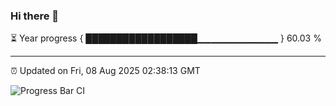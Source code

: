 ### Hi there 👋

⏳ Year progress { ██████████████████▁▁▁▁▁▁▁▁▁▁▁▁ } 60.03 %

---

⏰ Updated on Fri, 08 Aug 2025 02:38:13 GMT

![Progress Bar CI](https://github.com/IshwaranRudhara/GIT-ACTION/workflows/Progress%20Bar%20CI/badge.svg)
